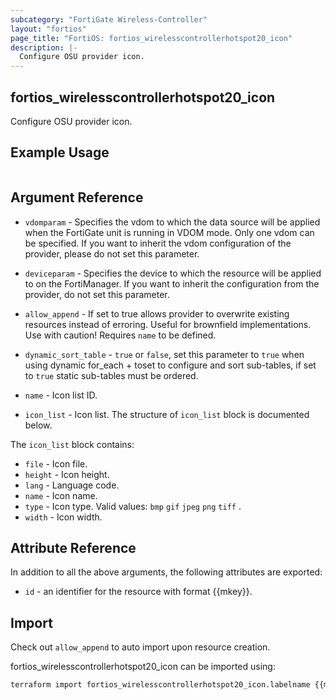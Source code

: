 ```yaml
---
subcategory: "FortiGate Wireless-Controller"
layout: "fortios"
page_title: "FortiOS: fortios_wirelesscontrollerhotspot20_icon"
description: |-
  Configure OSU provider icon.
---
```


## fortios_wirelesscontrollerhotspot20_icon
Configure OSU provider icon.

## Example Usage

```hcl

```

## Argument Reference
* `vdomparam` - Specifies the vdom to which the data source will be applied when the FortiGate unit is running in VDOM mode. Only one vdom can be specified. If you want to inherit the vdom configuration of the provider, please do not set this parameter.
* `deviceparam` - Specifies the device to which the resource will be applied to on the FortiManager. If you want to inherit the configuration from the provider, do not set this parameter.
* `allow_append` - If set to true allows provider to overwrite existing resources instead of erroring. Useful for brownfield implementations. Use with caution! Requires `name` to be defined.
* `dynamic_sort_table` - `true` or `false`, set this parameter to `true` when using dynamic for_each + toset to configure and sort sub-tables, if set to `true` static sub-tables must be ordered.

* `name` - Icon list ID.
* `icon_list` - Icon list. The structure of `icon_list` block is documented below.

The `icon_list` block contains:

* `file` - Icon file.
* `height` - Icon height.
* `lang` - Language code.
* `name` - Icon name.
* `type` - Icon type. Valid values: `bmp` `gif` `jpeg` `png` `tiff` .
* `width` - Icon width.

## Attribute Reference

In addition to all the above arguments, the following attributes are exported:
* `id` - an identifier for the resource with format {{mkey}}.

## Import

Check out `allow_append` to auto import upon resource creation.

fortios_wirelesscontrollerhotspot20_icon can be imported using:
```sh
terraform import fortios_wirelesscontrollerhotspot20_icon.labelname {{mkey}}
```
